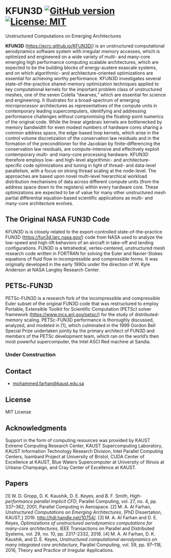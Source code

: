 # KFUN3D [![GitHub version](https://badge.fury.io/gh/ecrc%2FKFUN3D.svg)](https://badge.fury.io/gh/ecrc%2FKFUN3D) [![License: MIT](https://img.shields.io/badge/License-MIT-yellow.svg)](https://opensource.org/licenses/MIT) #
Unstructured Computations on Emerging Architectures

**KFUN3D** (https://ecrc.github.io/KFUN3D/) is an unstructured computational aerodynamics software system with irregular memory accesses, which is optimized and engineered on a wide variety of multi- and many-core emerging high performance computing scalable architectures, which are expected to be the building blocks of energy-austere exascale systems, and on which algorithmic- and architecture-oriented optimizations are essential for achieving worthy performance. KFUN3D investigates several state-of-the-practice shared-memory optimization techniques applied to key computational kernels for the important problem class of unstructured meshes, one of the seven Colella “dwarves,” which are essential for science and engineering. It illustrates for a broad-spectrum of emerging microprocessor architectures as representatives of the compute units in contemporary leading supercomputers, identifying and addressing performance challenges without compromising the floating-point numerics of the original code. While the linear algebraic kernels are bottlenecked by memory bandwidth for even modest numbers of hardware cores sharing a common address space, the edge-based loop kernels, which arise in the control volume discretization of the conservation law residuals and in the formation of the preconditioner for the Jacobian by finite-differencing the conservation law residuals, are compute-intensive and effectively exploit contemporary multi- and many-core processing hardware. KFUN3D therefore employs low- and high-level algorithmic- and architecture-specific code optimizations and tuning in light of thread- and data-level parallelism, with a focus on strong thread scaling at the node-level. The approaches are based upon novel multi-level hierarchical workload distribution mechanisms of data across different compute units (from the address space down to the registers) within every hardware core. These optimizations are expected to be of value for many other unstructured mesh partial differential equation-based scientific applications as multi- and many-core architecture evolves.

## The Original NASA FUN3D Code ##

KFUN3D is is closely related to the export-controlled state-of-the-practice FUN3D (https://fun3d.larc.nasa.gov/) code from NASA used to analyze the low-speed and high-lift behaviors of an aircraft in take-off and landing configurations. FUN3D is a tetrahedral, vertex-centered, unstructured mesh research code written in FORTRAN for solving the Euler and Navier-Stokes equations of fluid flow in incompressible and compressible forms. It was originally developed in the early 1990s under the direction of W. Kyle Anderson at NASA Langley Research Center.

## PETSc-FUN3D ##

PETSc-FUN3D is a research fork of the incompressible and compressible Euler subset of the original FUN3D code that was restructured to employ Portable, Extensible Toolkit for Scientific Computation (PETSc) solver framework (https://www.mcs.anl.gov/petsc/) for the study of distributed-memory scaling. PETSc-FUN3D performance is thoroughly discussed, analyzed, and modeled in [1], which culminated in the 1999 Gordon Bell Special Prize undertaken jointly by the primary architect of FUN3D and members of the PETSc development team, which ran on the world’s then most powerful supercomputer, the Intel ASCI Red machine at Sandia.

### Under Construction ###

## Contact ##

* mohammed.farhan@kaust.edu.sa

## License ###

MIT License

## Acknowledgments ##

Support in the form of computing resources was provided by KAUST Extreme Computing Research Center, KAUST Supercomputing Laboratory, KAUST Information Technology Research Division, Intel Parallel Computing Centers, Isambard Project at University of Bristol, CUDA Center of Excellence at KAUST, Blue Waters Supercomputer at University of Illinois at Urbana-Champaign, and Cray Center of Excellence at KAUST.

## Papers ##

[1] W. D. Gropp, D. K. Kaushik, D. E. Keyes, and B. F. Smith, *High-performance parallel implicit CFD*, Parallel Computing, vol. 27, no. 4, pp. 337–362, 2001, Parallel Computing in Aerospace.
[2] M. A. Al Farhan, *Unstructured Computations on Emerging Architectures*, [PhD Dissertation, KAUST,] 2019. http://hdl.handle.net/10754/.
[3] M. A. Al Farhan and D. E. Keyes, *Optimizations of unstructured aerodynamics computations for many-core architectures*, IEEE Transactions on Parallel and Distributed Systems, vol. 29, no. 10, pp. 2317-2332, 2018.
[4] M. A. Al Farhan, D. K. Kaushik, and D. E. Keyes, *Unstructured computational aerodynamics on many integrated core architecture*, Parallel Computing, vol. 59, pp. 97–118, 2016, Theory and Practice of Irregular Applications.
